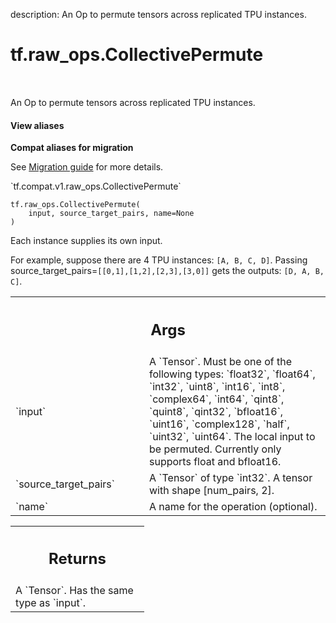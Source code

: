 description: An Op to permute tensors across replicated TPU instances.

<div itemscope itemtype="http://developers.google.com/ReferenceObject">
<meta itemprop="name" content="tf.raw_ops.CollectivePermute" />
<meta itemprop="path" content="Stable" />
</div>

# tf.raw_ops.CollectivePermute

<!-- Insert buttons and diff -->

<table class="tfo-notebook-buttons tfo-api nocontent" align="left">

</table>



An Op to permute tensors across replicated TPU instances.

<section class="expandable">
  <h4 class="showalways">View aliases</h4>
  <p>
<b>Compat aliases for migration</b>
<p>See
<a href="https://www.tensorflow.org/guide/migrate">Migration guide</a> for
more details.</p>
<p>`tf.compat.v1.raw_ops.CollectivePermute`</p>
</p>
</section>

<pre class="devsite-click-to-copy prettyprint lang-py tfo-signature-link">
<code>tf.raw_ops.CollectivePermute(
    input, source_target_pairs, name=None
)
</code></pre>



<!-- Placeholder for "Used in" -->

Each instance supplies its own input.

For example, suppose there are 4 TPU instances: `[A, B, C, D]`. Passing
source_target_pairs=`[[0,1],[1,2],[2,3],[3,0]]` gets the outputs:
`[D, A, B, C]`.

<!-- Tabular view -->
 <table class="responsive fixed orange">
<colgroup><col width="214px"><col></colgroup>
<tr><th colspan="2"><h2 class="add-link">Args</h2></th></tr>

<tr>
<td>
`input`
</td>
<td>
A `Tensor`. Must be one of the following types: `float32`, `float64`, `int32`, `uint8`, `int16`, `int8`, `complex64`, `int64`, `qint8`, `quint8`, `qint32`, `bfloat16`, `uint16`, `complex128`, `half`, `uint32`, `uint64`.
The local input to be permuted. Currently only supports float and
bfloat16.
</td>
</tr><tr>
<td>
`source_target_pairs`
</td>
<td>
A `Tensor` of type `int32`.
A tensor with shape [num_pairs, 2].
</td>
</tr><tr>
<td>
`name`
</td>
<td>
A name for the operation (optional).
</td>
</tr>
</table>



<!-- Tabular view -->
 <table class="responsive fixed orange">
<colgroup><col width="214px"><col></colgroup>
<tr><th colspan="2"><h2 class="add-link">Returns</h2></th></tr>
<tr class="alt">
<td colspan="2">
A `Tensor`. Has the same type as `input`.
</td>
</tr>

</table>

